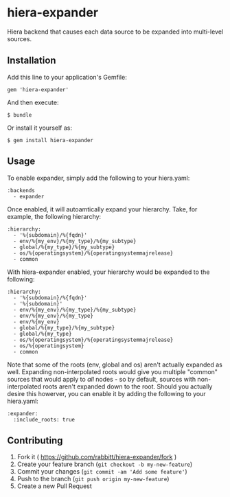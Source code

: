 # hiera-expander

Hiera backend that causes each data source to be expanded into multi-level sources.

## Installation

Add this line to your application's Gemfile:

    gem 'hiera-expander'

And then execute:

    $ bundle

Or install it yourself as:

    $ gem install hiera-expander

## Usage

To enable expander, simply add the following to your hiera.yaml:
```
:backends
  - expander
```

Once enabled, it will autoamtically expand your hierarchy. Take, for example, the following hierarchy:
```
:hierarchy:
  - '%{subdomain}/%{fqdn}'
  - env/%{my_env}/%{my_type}/%{my_subtype}
  - global/%{my_type}/%{my_subtype}
  - os/%{operatingsystem}/%{operatingsystemmajrelease}
  - common
```

With hiera-expander enabled, your hierarchy would be expanded to the following:

```
:hierarchy:
  - '%{subdomain}/%{fqdn}'
  - '%{subdomain}'
  - env/%{my_env}/%{my_type}/%{my_subtype}
  - env/%{my_env}/%{my_type}
  - env/%{my_env}
  - global/%{my_type}/%{my_subtype}
  - global/%{my_type}
  - os/%{operatingsystem}/%{operatingsystemmajrelease}
  - os/%{operatingsystem}
  - common
```

Note that some of the roots (env, global and os) aren't actually expanded as well. Expanding non-interpolated roots would give you multiple "common" sources that would apply to *all* nodes - so by default, sources with non-interpolated roots aren't expanded down to the root. Should you actually desire this howerver, you can enable it by adding the following to your hiera.yaml:
```
:expander:
  :include_roots: true
```

## Contributing

1. Fork it ( https://github.com/rabbitt/hiera-expander/fork )
2. Create your feature branch (`git checkout -b my-new-feature`)
3. Commit your changes (`git commit -am 'Add some feature'`)
4. Push to the branch (`git push origin my-new-feature`)
5. Create a new Pull Request
